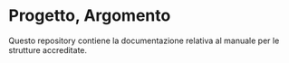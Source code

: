 Progetto, Argomento
===================

Questo repository contiene la documentazione relativa al manuale per le strutture accreditate. 
